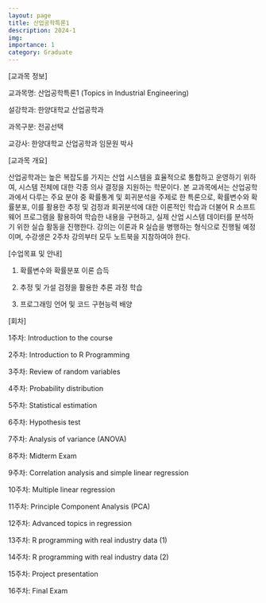 ```yaml
---
layout: page
title: 산업공학특론1
description: 2024-1
img: 
importance: 1
category: Graduate
---
```


[교과목 정보]
 
교과목명: 산업공학특론1 (Topics in Industrial Engineering)

설강학과: 한양대학교 산업공학과

과목구분: 전공선택

교강사: 한양대학교 산업공학과 임문원 박사



[교과목 개요]

산업공학과는 높은 복잡도를 가지는 산업 시스템을 효율적으로 통합하고 운영하기 위하여, 시스템 전체에 대한 각종 의사 결정을 지원하는 학문이다.
본 교과목에서는 산업공학과에서 다루는 주요 분야 중 확률통계 및 회귀분석을 주제로 한 특론으로, 확률변수와 확률분포, 이를 활용한 추정 및 검정과 회귀분석에 대한 이론적인 학습과 더불어 R 소프트웨어 프로그램을 활용하여 학습한 내용을 구현하고, 실제 산업 시스템 데이터를 분석하기 위한 실습 활동을 진행한다. 강의는 이론과 R 실습을 병행하는 형식으로 진행될 예정이며, 수강생은 2주차 강의부터 모두 노트북을 지참하여야 한다.


[수업목표 및 안내]

1. 확률변수와 확률분포 이론 습득

2. 추정 및 가설 검정을 활용한 추론 과정 학습

3. 프로그래밍 언어 및 코드 구현능력 배양



[회차]

1주차: Introduction to the course

2주차: Introduction to R Programming

3주차: Review of random variables

4주차: Probability distribution

5주차: Statistical estimation

6주차: Hypothesis test

7주차: Analysis of variance (ANOVA)

8주차: Midterm Exam

9주차: Correlation analysis and simple linear regression

10주차: Multiple linear regression

11주차: Principle Component Analysis (PCA)

12주차: Advanced topics in regression

13주차: R programming with real industry data (1)

14주차: R programming with real industry data (2)

15주차: Project presentation

16주차: Final Exam

